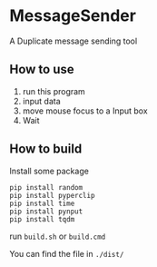 # MessageSender
A Duplicate message sending tool

## How to use
1. run this program
2. input data
3. move mouse focus to a Input box
4. Wait

## How to build
Install some package
```
pip install random
pip install pyperclip
pip install time
pip install pynput
pip install tqdm
```
run `build.sh` or `build.cmd`

You can find the file in `./dist/`